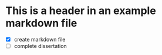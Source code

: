 # This is a header in an example markdown file

- [x] create markdown file
- [ ] complete dissertation